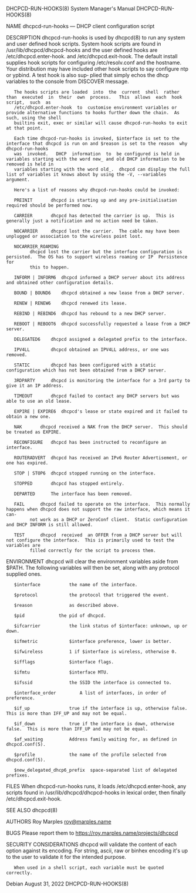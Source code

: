 DHCPCD-RUN-HOOKS(8)						    System Manager's Manual						   DHCPCD-RUN-HOOKS(8)

NAME
       dhcpcd-run-hooks — DHCP client configuration script

DESCRIPTION
       dhcpcd-run-hooks	 is  used by dhcpcd(8) to run any system and user defined hook scripts.	 System hook scripts are found in /usr/lib/dhcpcd/dhcpcd-hooks
       and the user defined hooks are /etc/dhcpcd.enter-hook.	and  /etc/dhcpcd.exit-hook.   The  default  install  supplies  hook  scripts  for  configuring
       /etc/resolv.conf	 and  the  hostname.  Your distribution may have included other hook scripts to say configure ntp or ypbind.  A test hook is also sup‐
       plied that simply echos the dhcp variables to the console from DISCOVER message.

       The hooks scripts are loaded  into  the	current	 shell	rather	than  executed	in  their  own	process.   This	 allows	 each  hook  script,  such  as
       /etc/dhcpcd.enter-hook  to  customise environment variables or provide alternative functions to hooks further down the chain.  As such, using the shell
       builtins exit, exec or similar will cause dhcpcd-run-hooks to exit at that point.

       Each time dhcpcd-run-hooks is invoked, $interface is set to the interface that dhcpcd is run on and $reason is set to the reason	 why  dhcpcd-run-hooks
       was  invoked.   DHCP  information  to  be configured is held in variables starting with the word new_ and old DHCP information to be removed is held in
       variables starting with the word old_.  dhcpcd can display the full list of variables it knows about by using the -V, --variables argument.

       Here's a list of reasons why dhcpcd-run-hooks could be invoked:

       PREINIT		 dhcpcd is starting up and any pre-initialisation required should be performed now.

       CARRIER		 dhcpcd has detected the carrier is up.	 This is generally just a notification and no action need be taken.

       NOCARRIER	 dhcpcd lost the carrier.  The cable may have been unplugged or association to the wireless point lost.

       NOCARRIER_ROAMING
			 dhcpcd lost the carrier but the interface configuration is persisted.	The OS has to support wireless roaming or IP  Persistence  for
			 this to happen.

       INFORM | INFORM6	 dhcpcd informed a DHCP server about its address and obtained other configuration details.

       BOUND | BOUND6	 dhcpcd obtained a new lease from a DHCP server.

       RENEW | RENEW6	 dhcpcd renewed its lease.

       REBIND | REBIND6	 dhcpcd has rebound to a new DHCP server.

       REBOOT | REBOOT6	 dhcpcd successfully requested a lease from a DHCP server.

       DELEGATED6	 dhcpcd assigned a delegated prefix to the interface.

       IPV4LL		 dhcpcd obtained an IPV4LL address, or one was removed.

       STATIC		 dhcpcd has been configured with a static configuration which has not been obtained from a DHCP server.

       3RDPARTY		 dhcpcd is monitoring the interface for a 3rd party to give it an IP address.

       TIMEOUT		 dhcpcd failed to contact any DHCP servers but was able to use an old lease.

       EXPIRE | EXPIRE6	 dhcpcd's lease or state expired and it failed to obtain a new one.

       NAK		 dhcpcd received a NAK from the DHCP server.  This should be treated as EXPIRE.

       RECONFIGURE	 dhcpcd has been instructed to reconfigure an interface.

       ROUTERADVERT	 dhcpcd has received an IPv6 Router Advertisement, or one has expired.

       STOP | STOP6	 dhcpcd stopped running on the interface.

       STOPPED		 dhcpcd has stopped entirely.

       DEPARTED		 The interface has been removed.

       FAIL		 dhcpcd failed to operate on the interface.  This normally happens when dhcpcd does not support the raw interface, which means it can‐
			 not work as a DHCP or ZeroConf client.	 Static configuration and DHCP INFORM is still allowed.

       TEST		 dhcpcd	 received  an OFFER from a DHCP server but will not configure the interface.  This is primarily used to test the variables are
			 filled correctly for the script to process them.

ENVIRONMENT
       dhcpcd will clear the environment variables aside from $PATH.  The following variables will then be set, along with any protocol supplied ones.

       $interface		    the name of the interface.

       $protocol		    the protocol that triggered the event.

       $reason			    as described above.

       $pid			    the pid of dhcpcd.

       $ifcarrier		    the link status of $interface: unknown, up or down.

       $ifmetric		    $interface preference, lower is better.

       $ifwireless		    1 if $interface is wireless, otherwise 0.

       $ifflags			    $interface flags.

       $ifmtu			    $interface MTU.

       $ifssid			    the SSID the interface is connected to.

       $interface_order		    A list of interfaces, in order of preference.

       $if_up			    true if the interface is up, otherwise false.  This is more than IFF_UP and may not be equal.

       $if_down			    true if the interface is down, otherwise false.  This is more than IFF_UP and may not be equal.

       $af_waiting		    Address family waiting for, as defined in dhcpcd.conf(5).

       $profile			    the name of the profile selected from dhcpcd.conf(5).

       $new_delegated_dhcp6_prefix  space-separated list of delegated prefixes.

FILES
       When dhcpcd-run-hooks runs, it loads /etc/dhcpcd.enter-hook,  any  scripts  found  in  /usr/lib/dhcpcd/dhcpcd-hooks  in	lexical	 order,	 then  finally
       /etc/dhcpcd.exit-hook.

SEE ALSO
       dhcpcd(8)

AUTHORS
       Roy Marples <roy@marples.name>

BUGS
       Please report them to https://roy.marples.name/projects/dhcpcd

SECURITY CONSIDERATIONS
       dhcpcd will validate the content of each option against its encoding.  For string, ascii, raw or binhex encoding it's up to the user to validate it for
       the intended purpose.

       When used in a shell script, each variable must be quoted correctly.

Debian									August 31, 2022							   DHCPCD-RUN-HOOKS(8)
